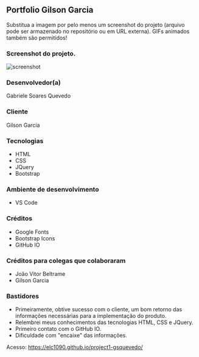 ## Portfolio Gilson Garcia
Substitua a imagem por pelo menos um screenshot do projeto (arquivo pode ser armazenado no repositório ou em URL externa). GIFs animados também são permitidos!

### Screenshot do projeto.
![screenshot](.../img/screen.png)

### Desenvolvedor(a)
Gabriele Soares Quevedo

### Cliente
Gilson Garcia

### Tecnologias
- HTML
- CSS
- JQuery
- Bootstrap

### Ambiente de desenvolvimento
- VS Code

### Créditos
- Google Fonts
- Bootstrap Icons
- GitHub IO

### Créditos para colegas que colaboraram
- João Vitor Beltrame
- Gilson Garcia

### Bastidores
- Primeiramente, obtive sucesso com o cliente, um bom retorno das informações necessárias para a implementação do produto. 
- Relembrei meus conhecimentos das tecnologias HTML, CSS e JQuery.
- Primeiro contato com o GitHub IO.
- Dificuldade com "encaixe" das informações.


Acesso: https://elc1090.github.io/project1-gsquevedo/